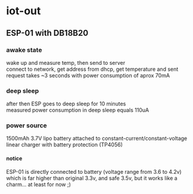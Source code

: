 # iot-out  

## ESP-01 with DB18B20  

### awake state  
wake up and measure temp, then send to server  
connect to network, get address from dhcp, get temperature and sent request takes ~3 seconds with power consumption of aprox 70mA  

### deep sleep  
after then ESP goes to deep sleep for 10 minutes  
measured power consumption in deep sleep equals 110uA  

### power source
1500mAh 3.7V lipo battery attached to constant-current/constant-voltage linear charger with battery protection (TP4056)  

#### notice  
ESP-01 is directly connected to battery (voltage range from 3.6 to 4.2v) which is far higher than original 3.3v, and safe 3.5v, but it works like a charm... at least for now ;)
